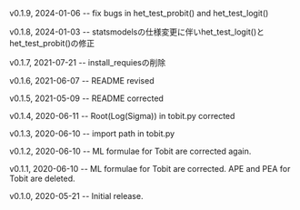 v0.1.9, 2024-01-06 -- fix bugs in het_test_probit() and het_test_logit()

v0.1.8, 2024-01-03 -- statsmodelsの仕様変更に伴いhet_test_logit()とhet_test_probit()の修正

v0.1.7, 2021-07-21 -- install_requiesの削除

v0.1.6, 2021-06-07 -- README revised

v0.1.5, 2021-05-09 -- README corrected

v0.1.4, 2020-06-11 -- Root(Log(Sigma)) in tobit.py corrected

v0.1.3, 2020-06-10 -- import path in tobit.py

v0.1.2, 2020-06-10 -- ML formulae for Tobit are corrected again.

v0.1.1, 2020-06-10 -- ML formulae for Tobit are corrected. APE and PEA for Tobit are deleted.

v0.1.0, 2020-05-21 -- Initial release.
